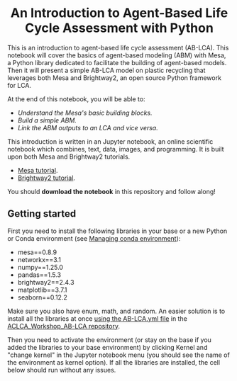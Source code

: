 # <center> An Introduction to Agent-Based Life Cycle Assessment with Python </center>

This is an introduction to agent-based life cycle assessment (AB-LCA). This notebook will cover the basics of agent-based modeling (ABM) with Mesa, a Python library dedicated to facilitate the building of agent-based models. Then it will present a simple AB-LCA model on plastic recycling that leverages both Mesa and Brightway2, an open source Python framework for LCA.

At the end of this notebook, you will be able to:

* *Understand the Mesa's basic building blocks.*
* *Build a simple ABM.*
* *Link the ABM outputs to an LCA and vice versa.*

This introduction is written in an Jupyter notebook, an online scientific notebook which combines, text, data, images, and programming. It is built upon both Mesa and Brightway2 tutorials.

* [Mesa tutorial](https://mesa.readthedocs.io/en/stable/tutorials/intro_tutorial.html).
* [Brightway2 tutorial](https://github.com/brightway-lca/brightway2/blob/master/notebooks/Getting%20Started%20with%20Brightway2.ipynb).

You should **download the notebook** in this repository and follow along!

## Getting started

First you need to install the following libraries in your base or a new Python or Conda environment (see [Managing conda environment](https://conda.io/projects/conda/en/latest/user-guide/tasks/manage-environments.html)):

* mesa==0.8.9
* networkx==3.1
* numpy==1.25.0
* pandas==1.5.3
* brightway2==2.4.3
* matplotlib==3.7.1
* seaborn==0.12.2

Make sure you also have enum, math, and random. An easier solution is to install all the libraries at once [using the AB-LCA.yml file](https://conda.io/projects/conda/en/latest/user-guide/tasks/manage-environments.html#creating-an-environment-from-an-environment-yml-file) in the [ACLCA_Workshop_AB-LCA repository](https://github.com/jwalzberg/ACLCA_Workshop_AB-LCA).

Then you need to activate the environment (or stay on the base if you added the libraries to your base environment) by clicking Kernel and "change kernel" in the Jupyter notebook menu (you should see the name of the environment as kernel option). If all the libraries are installed, the cell below should run without any issues.
